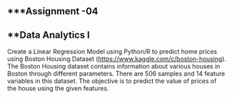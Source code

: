 ***Assignment -04
---
**Data Analytics I
---

Create a Linear Regression Model using Python/R to predict home prices using Boston Housing 
Dataset (https://www.kaggle.com/c/boston-housing). The Boston Housing dataset contains 
information about various houses in Boston through different parameters. There are 506 samples 
and 14 feature variables in this dataset. 
The objective is to predict the value of prices of the house using the given features.
